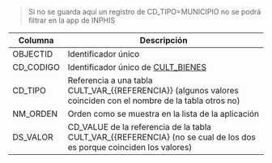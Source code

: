 > Si no se guarda aquí un registro de CD_TIPO=MUNICIPIO no se podrá filtrar en la app de INPHIS

| Columna   | Descripción                                                                                                            |
|-----------|------------------------------------------------------------------------------------------------------------------------|
| OBJECTID  | Identificador único                                                                                                    |
| CD_CODIGO | Identificador único de [CULT_BIENES](CULT_BIENES.md)                                                                   |
| CD_TIPO   | Referencia a una tabla CULT\_VAR\_{{REFERENCIA}} (algunos valores coinciden con el nombre de la tabla otros no)        |
| NM_ORDEN  | Orden como se muestra en la lista de la aplicación                                                                     |
| DS_VALOR  | CD_VALUE de la referencia de la tabla CULT\_VAR\_{{REFERENCIA} (no se cual de los dos es porque coinciden los valores) |


